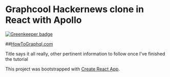 # Graphcool Hackernews clone in React with Apollo

[![Greenkeeper badge](https://badges.greenkeeper.io/spences10/hackernews-react-apollo.svg)](https://greenkeeper.io/)

##[HowToGraphql.com](tyyps://www.HowToGraphql.com)

Title says it all really, other pertinent information to follow once I've finished the tutorial

This project was bootstrapped with [Create React App](https://github.com/facebookincubator/create-react-app).
